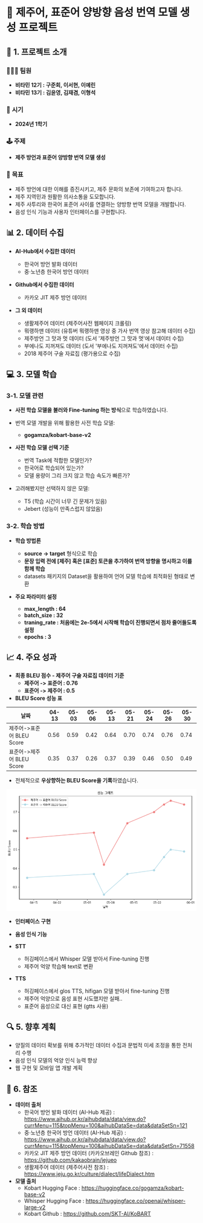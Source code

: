 # 🌊 제주어, 표준어 양방향 음성 번역 모델 생성 프로젝트

## 🎯 1. 프로젝트 소개
### 🧑‍🤝‍🧑 **팀원**
- **비타민 12기 : 구준회, 이서현, 이예린**
- **비타민 13기 : 김윤영, 김재겸, 이형석**

### 📅 **시기**
- **2024년 1학기**

### 🕹️ **주제**
- **제주 방언과 표준어 양방향 번역 모델 생성**

### 🎯 **목표**
- 제주 방언에 대한 이해를 증진시키고, 제주 문화의 보존에 기여하고자 합니다.
- 제주 지역민과 원활한 의사소통을 도모합니다.
- 제주 사투리와 한국어 표준어 사이를 연결하는 양방향 번역 모델을 개발합니다.
- 음성 인식 기능과 사용자 인터페이스를 구현합니다.

## 📊 2. 데이터 수집
- **AI-Hub에서 수집한 데이터**
  - 한국어 방언 발화 데이터
  - 중·노년층 한국어 방언 데이터

- **Github에서 수집한 데이터**
  - 카카오 JIT 제주 방언 데이터

- **그 외 데이터**
  - 생활제주어 데이터 (제주어사전 웹페이지 크롤링)
  - 뭐랭하맨 데이터 (유튜버 뭐랭하맨 영상 중 가사 번역 영상 참고해 데이터 수집)
  - 제주방언 그 맛과 멋 데이터 (도서 '제주방언 그 맛과 멋'에서 데이터 수집)
  - 부에나도 지꺼져도 데이터 (도서 '부에나도 지꺼져도'에서 데이터 수집)
  - 2018 제주어 구술 자료집 (평가용으로 수집)

## 💻 3. 모델 학습
### 3-1. 모델 관련
- **사전 학습 모델을 불러와 Fine-tuning 하는 방식**으로 학습하였습니다.
- 번역 모델 개발을 위해 활용한 사전 학습 모델:
  - **gogamza/kobart-base-v2**

- **사전 학습 모델 선택 기준**
  - 번역 Task에 적합한 모델인가?
  - 한국어로 학습되어 있는가?
  - 모델 용량이 그리 크지 않고 학습 속도가 빠른가?

- 고려해봤지만 선택하지 않은 모델:
  - T5 (학습 시간이 너무 긴 문제가 있음)
  - Jebert (성능이 만족스럽지 않았음)
 
### 3-2. 학습 방법
- **학습 방법론**
  - **source -> target** 형식으로 학습
  - **문장 입력 전에 [제주] 혹은 [표준] 토큰을 추가하여 번역 방향을 명시하고 이를 함께 학습**
  - datasets 패키지의 Dataset을 활용하여 언어 모델 학습에 최적화된 형태로 변환
 
- **주요 파라미터 설정**
  - **max_length : 64**
  - **batch_size : 32**
  - **traning_rate : 처음에는 2e-5에서 시작해 학습이 진행되면서 점차 줄어들도록 설정**
  - **epochs : 3**

## 📈 4. 주요 성과
- **최종 BLEU 점수 - 제주어 구술 자료집 데이터 기준**
    - **제주어 -> 표준어 : 0.76**
    - **표준어 -> 제주어 : 0.5**
- **BLEU Score 성능 표**

| 날짜          | 04-13 | 05-03 | 05-06 | 05-13 | 05-21 | 05-24 | 05-26 | 05-30 |
|---------------|------------|------------|------------|------------|------------|------------|------------|------------|
| 제주어->표준어 BLEU Score | 0.56 | 0.59 | 0.42 | 0.64 | 0.70 | 0.74 | 0.76 | 0.74 |
| 표준어->제주어 BLEU Score | 0.35 | 0.37 | 0.26 | 0.37 | 0.39 | 0.46 | 0.50 | 0.49 |

- 전체적으로 **우상향하는 BLEU Score을 기록**하였습니다.
<img src="Picture_polder/BLEU_Score_graph.png" alt="BLEU Score 시각화" width="600"/>

- **인터페이스 구현**

- **음성 인식 기능**
- **STT**
  - 허깅페이스에서 Whisper 모델 받아서 Fine-tuning 진행
  - 제주어 억양 학습해 text로 변환
- **TTS**
  - 허깅페이스에서 glos TTS, hifigan 모델 받아서 fine-tuning 진행
  - 제주어 억양으로 음성 표현 시도했지만 실패..
  - 표준어 음성으로 대신 표현 (gtts 사용)

## 🔍 5. 향후 계획
- 양질의 데이터 확보를 위해 추가적인 데이터 수집과 문법적 미세 조정을 통한 전처리 수행
- 음성 인식 모델의 억양 인식 능력 향상
- 웹 구현 및 모바일 앱 개발 계획

## 🧹 6. 참조
- **데이터 출처**
  - 한국어 방언 발화 데이터 (AI-Hub 제공) : https://www.aihub.or.kr/aihubdata/data/view.do?currMenu=115&topMenu=100&aihubDataSe=data&dataSetSn=121
  - 중·노년층 한국어 방언 데이터 (AI-Hub 제공) : https://www.aihub.or.kr/aihubdata/data/view.do?currMenu=115&topMenu=100&aihubDataSe=data&dataSetSn=71558
  - 카카오 JIT 제주 방언 데이터 (카카오브레인 Github 참조) : https://github.com/kakaobrain/jejueo
  - 생활제주어 데이터 (제주어사전 참조) : https://www.jeju.go.kr/culture/dialect/lifeDialect.htm
- **모델 출처**
  - Kobart Hugging Face : https://huggingface.co/gogamza/kobart-base-v2
  - Whisper Hugging Face : https://huggingface.co/openai/whisper-large-v2
  - Kobart Github : https://github.com/SKT-AI/KoBART
